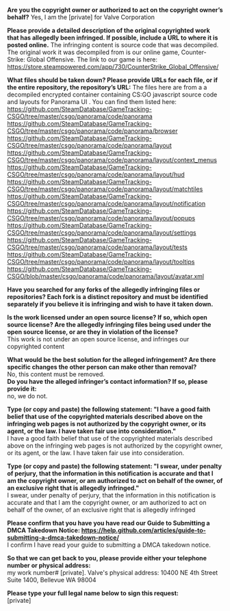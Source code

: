 **Are you the copyright owner or authorized to act on the copyright owner’s behalf?** Yes, I am the [private] for Valve Corporation

**Please provide a detailed description of the original copyrighted work that has allegedly been infringed. If possible, include a URL to where it is posted online.** The infringing content is source code that was decompiled. The original work it was decompiled from is our online game, Counter-Strike: Global Offensive. The link to our game is here:   https://store.steampowered.com/app/730/CounterStrike_Global_Offensive/

**What files should be taken down? Please provide URLs for each file, or if the entire repository, the repository’s URL:**   The files here are from a a decompiled encrypted container containing CS:GO javascript source code and layouts for Panorama UI . You can find them listed here: https://github.com/SteamDatabase/GameTracking-CSGO/tree/master/csgo/panorama/code/panorama  
https://github.com/SteamDatabase/GameTracking-CSGO/tree/master/csgo/panorama/code/panorama/browser  
https://github.com/SteamDatabase/GameTracking-CSGO/tree/master/csgo/panorama/code/panorama/layout  
https://github.com/SteamDatabase/GameTracking-CSGO/tree/master/csgo/panorama/code/panorama/layout/context_menus  
https://github.com/SteamDatabase/GameTracking-CSGO/tree/master/csgo/panorama/code/panorama/layout/hud  
https://github.com/SteamDatabase/GameTracking-CSGO/tree/master/csgo/panorama/code/panorama/layout/matchtiles  
https://github.com/SteamDatabase/GameTracking-CSGO/tree/master/csgo/panorama/code/panorama/layout/notification  
https://github.com/SteamDatabase/GameTracking-CSGO/tree/master/csgo/panorama/code/panorama/layout/popups  
https://github.com/SteamDatabase/GameTracking-CSGO/tree/master/csgo/panorama/code/panorama/layout/settings  
https://github.com/SteamDatabase/GameTracking-CSGO/tree/master/csgo/panorama/code/panorama/layout/tests  
https://github.com/SteamDatabase/GameTracking-CSGO/tree/master/csgo/panorama/code/panorama/layout/tooltips  
https://github.com/SteamDatabase/GameTracking-CSGO/blob/master/csgo/panorama/code/panorama/layout/avatar.xml

**Have you searched for any forks of the allegedly infringing files or repositories? Each fork is a distinct repository and must be identified separately if you believe it is infringing and wish to have it taken down.**

**Is the work licensed under an open source license? If so, which open source license? Are the allegedly infringing files being used under the open source license, or are they in violation of the license?**  
This work is not under an open source license, and infringes our copyrighted content

**What would be the best solution for the alleged infringement? Are there specific changes the other person can make other than removal?**  
No, this content must be removed.  
**Do you have the alleged infringer’s contact information? If so, please provide it:**  
no, we do not.

**Type (or copy and paste) the following statement: "I have a good faith belief that use of the copyrighted materials described above on the infringing web pages is not authorized by the copyright owner, or its agent, or the law. I have taken fair use into consideration."**  
I have a good faith belief that use of the copyrighted materials described above on the infringing web pages is not authorized by the copyright owner, or its agent, or the law. I have taken fair use into consideration.

**Type (or copy and paste) the following statement: "I swear, under penalty of perjury, that the information in this notification is accurate and that I am the copyright owner, or am authorized to act on behalf of the owner, of an exclusive right that is allegedly infringed."**  
I swear, under penalty of perjury, that the information in this notification is accurate and that I am the copyright owner, or am authorized to act on behalf of the owner, of an exclusive right that is allegedly infringed

**Please confirm that you have you have read our Guide to Submitting a DMCA Takedown Notice: https://help.github.com/articles/guide-to-submitting-a-dmca-takedown-notice/**  
I confirm I have read your guide to submitting a DMCA takedown notice.

**So that we can get back to you, please provide either your telephone number or physical address:**  
my work number# [private]. Valve's physical address: 10400 NE 4th Street Suite 1400, Bellevue WA 98004

**Please type your full legal name below to sign this request:**  
[private]
